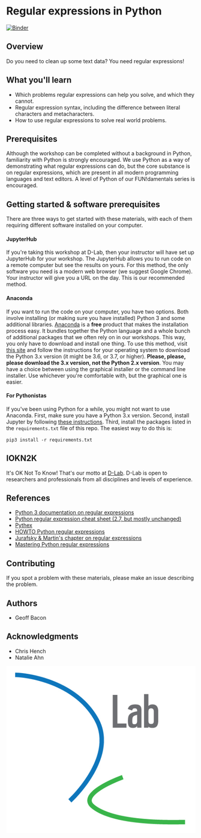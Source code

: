 # Regular expressions in Python

[![Binder](https://mybinder.org/badge.svg)](https://mybinder.org/v2/gh/geoffbacon/regular-expressions-in-python/master)


## Overview

Do you need to clean up some text data? You need regular expressions!

## What you'll learn
* Which problems regular expressions can help you solve, and which they cannot.
* Regular expression syntax, including the difference between literal characters and metacharacters.
* How to use regular expressions to solve real world problems.

## Prerequisites

Although the workshop can be completed without a background in Python, familiarity with Python is strongly encouraged. We use Python as a way of demonstrating what regular expressions can do, but the core substance is on regular expressions, which are present in all modern programming languages and text editors. A level of Python of our FUN!damentals series is encouraged.

## Getting started & software prerequisites

There are three ways to get started with these materials, with each of them requiring different software installed on your computer.

#### JupyterHub

If you're taking this workshop at D-Lab, then your instructor will have set up JupyterHub for your workshop. The JupyterHub allows you to run code on a remote computer but see the results on yours. For this method, the only software you need is a modern web browser (we suggest Google Chrome). Your instructor will give you a URL on the day. This is our recommended method.

#### Anaconda

If you want to run the code on your computer, you have two options. Both involve installing (or making sure you have installed) Python 3 and some additional libraries. [Anaconda](https://www.anaconda.com/what-is-anaconda/) is a **free** product that makes the installation process easy. It bundles together the Python language and a whole bunch of additional packages that we often rely on in our workshops. This way, you only have to download and install one thing. To use this method, visit [this site](https://www.anaconda.com/download/) and follow the instructions for your operating system to download the Python 3.x version (it might be 3.6, or 3.7, or higher). **Please, please, please download the 3.x version, not the Python 2.x version**. You may have a choice between using the graphical installer or the command line installer. Use whichever you're comfortable with, but the graphical one is easier.

#### For Pythonistas

If you've been using Python for a while, you might not want to use Anaconda. First, make sure you have a Python 3.x version. Second, install Jupyter by following [these instructions](http://jupyter.org/install). Third, install the packages listed in the `requirements.txt` file of this repo. The easiest way to do this is:

```
pip3 install -r requirements.txt
```

## IOKN2K

It's OK Not To Know! That's our motto at [D-Lab](http://dlab.berkeley.edu/). D-Lab is open to researchers and professionals from all disciplines and levels of experience.

## References

* [Python 3 documentation on regular expressions](https://docs.python.org/3/howto/regex.html)
* [Python regular expression cheat sheet (2.7, but mostly unchanged)](https://github.com/dlab-berkeley/regular-expressions-in-python/blob/master/regex_cheatsheet.pdf)
* [Pythex](https://pythex.org/)
* [HOWTO Python regular expressions](https://docs.python.org/3/howto/regex.html)
* [Jurafsky & Martin's chapter on regular expressions](https://web.stanford.edu/~jurafsky/slp3/2.pdf)
* [Mastering Python regular expressions](https://www.packtpub.com/application-development/mastering-python-regular-expressions)

## Contributing

If you spot a problem with these materials, please make an issue describing the problem.

## Authors

* Geoff Bacon

## Acknowledgments

* Chris Hench
* Natalie Ahn

![dlab logo](assets/logo.png)

